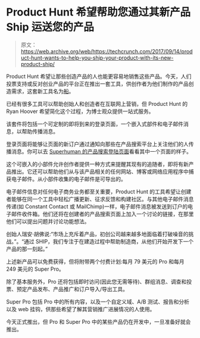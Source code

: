 # Product Hunt 希望帮助您通过其新产品 Ship  运送您的产品

> 原文：<https://web.archive.org/web/https://techcrunch.com/2017/09/14/product-hunt-wants-to-help-you-ship-your-product-with-its-new-product-ship/>

Product Hunt 希望让那些创造产品的人也能更容易地销售这些产品。今天，人们投票支持或反对创业产品的平台正在推出一套工具，供创作者为他们制作的产品创造需求，这套新工具名为[船](https://web.archive.org/web/20230328214906/https://www.producthunt.com/ship)。

已经有很多工具可以帮助创始人和创造者在互联网上营销，但 Product Hunt 的 Ryan Hoover 希望简化这个过程，为博士观众提供一站式服务。

该套件将包括一个可定制的即将到来的登录页面，一个嵌入式部件和电子邮件消息，以帮助传播消息。

登录页面将能够让页面的新订户通过通知向那些在产品搜索平台上关注他们的人传播消息。你可以去 [Superhuman 的产品搜索登陆页面](https://web.archive.org/web/20230328214906/https://www.producthunt.com/upcoming/superhuman-vip)看看其中一个页面的样子。

这个可嵌入的小部件允许创作者提供一种方式来提醒其现有的追随者，即将有新产品推出。它还可以帮助他们从与该产品相关的任何网站、博客或网络应用程序中捕获电子邮件。从小部件收集的电子邮件是可导出的。

电子邮件信息对任何电子商务业务都至关重要，Product Hunt 的工具希望让创建者能够在同一个工具中轻松广播更新、征求反馈和构建社区。与其他电子邮件消息传递(如 Constant Contact 或 MailChimp)一样，电子邮件消息被发送到订户的电子邮件收件箱。他们还将在创建者的产品搜索页面上加入一个讨论的链接，在那里他们可以提出问题并讨论功能想法。

创始人瑞安·胡佛说:“市场上充斥着产品，初创公司越来越多地面临着打破噪音的挑战。”。“通过 SHIP，我们专注于在建造过程中帮助制造商，从他们开始开发下一个产品的那一刻起。”

上述新产品可以免费获得，但将附带两个付费计划:每月 79 美元的 Pro 和每月 249 美元的 Super Pro。

除了基本服务外，Pro 还将包括即时访问(因此您无需等待)、群组消息、调查和投票、预定产品发布、产品推广和订户导入/导出工具。

Super Pro 包括 Pro 中的所有内容，以及一个自定义域、A/B 测试、报告和分析以及 web 挂钩，供那些希望了解其营销推广进展情况的人使用。

今天正式推出，但 Pro 和 Super Pro 中的某些产品仍在开发中，一旦准备好就会推出。